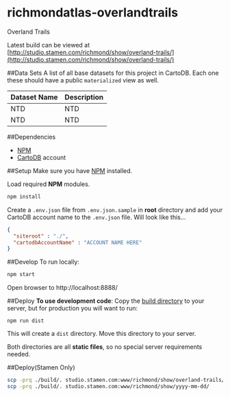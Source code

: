 # richmondatlas-overlandtrails
Overland Trails

Latest build can be viewed at [http://studio.stamen.com/richmond/show/overland-trails/](http://studio.stamen.com/richmond/show/overland-trails/)


##Data Sets
A list of all base datasets for this project in CartoDB.  Each one these should have a public `materialized` view as well.

Dataset Name | Description
------------ | -----------
NTD | NTD
NTD | NTD

##Dependencies
* [NPM](https://www.npmjs.com/)
* [CartoDB](https://cartodb.com/) account

##Setup
Make sure you have [NPM](https://www.npmjs.com/) installed.

Load required **NPM** modules.
```bash
npm install
```

Create a `.env.json` file from `.env.json.sample` in **root** directory and add your CartoDB account name to the `.env.json` file. Will look like this...
```json
{
  "siteroot" : "./",
  "cartodbAccountName" : "ACCOUNT NAME HERE"
}
```

##Develop
To run locally:
```bash
npm start
```

Open browser to http://localhost:8888/

##Deploy
**To use development code**: Copy the [build directory](./build) to your server, but for production you will want to run:
```
npm run dist
```

This will create a `dist` directory. Move this directory to your server.

Both directories are all **static files**, so no special server requirements needed.

##Deploy(Stamen Only)
```bash
scp -prq ./build/. studio.stamen.com:www/richmond/show/overland-trails/
scp -prq ./build/. studio.stamen.com:www/richmond/show/yyyy-mm-dd/
```